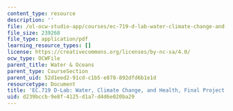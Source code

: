 ```yaml
---
content_type: resource
description: ''
file: /ol-ocw-studio-app/courses/ec-719-d-lab-water-climate-change-and-health-spring-2019/d239bccb9e8f4125d1a7d4d6e020ba29_MITEC-719S19-GNSS.pdf
file_size: 239268
file_type: application/pdf
learning_resource_types: []
license: https://creativecommons.org/licenses/by-nc-sa/4.0/
ocw_type: OCWFile
parent_title: Water & Oceans
parent_type: CourseSection
parent_uid: 52d1eed2-91cd-c1b5-e878-892dfd6b1e1d
resourcetype: Document
title: 'EC.719 D-Lab: Water, Climate Change, and Health, Final Project GNSS'
uid: d239bccb-9e8f-4125-d1a7-d4d6e020ba29
---
```

